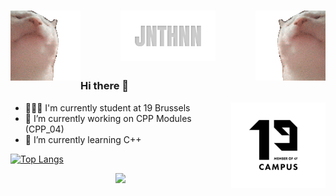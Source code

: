 <h1 align="center">
<img align="left" src="https://raw.githubusercontent.com/JNTHNN/JNTHNN/master/catjam.gif" alt="catjam">
<img src="https://raw.githubusercontent.com/JNTHNN/JNTHNN/master/JNTHNN.svg" alt="JNTHNN" style="width:30%;height:auto;object-fit:cover;">
<img align="right" src="https://raw.githubusercontent.com/JNTHNN/JNTHNN/master/catjam-reverse.gif" alt="catjam">
</h1>

### Hi there 👋

<img align="right" src="https://raw.githubusercontent.com/JNTHNN/JNTHNN/master/19.png" alt="catjam" style="width:30%;float: inline-end;">

- 👨🏼‍🎓 I'm currently student at 19 Brussels
- 🔭 I’m currently working on CPP Modules (CPP_04)
- 🌱 I’m currently learning C++

[![Top Langs](https://github-readme-stats.vercel.app/api/top-langs/?username=jnthnn&layout=compact&theme=dark)](https://github.com/anuraghazra/github-readme-stats)

<p align="center">
  <img src="https://skillicons.dev/icons?i=c,cpp,apple,git,bash,vim,vscode" />
</p>

<!--
**JNTHNN/JNTHNN** is a ✨ _special_ ✨ repository because its `README.md` (this file) appears on your GitHub profile.

Here are some ideas to get you started:

- 👯 I’m looking to collaborate on ...
- 🤔 I’m looking for help with ...
- 💬 Ask me about ...
- 📫 How to reach me: ...
- 😄 Pronouns: ...
- ⚡ Fun fact: ...
-->
